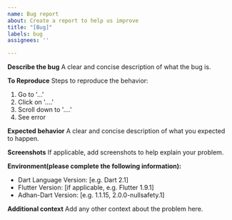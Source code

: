 ```yaml
---
name: Bug report
about: Create a report to help us improve
title: "[Bug]"
labels: bug
assignees: ''

---
```


**Describe the bug**
A clear and concise description of what the bug is.

**To Reproduce**
Steps to reproduce the behavior:
1. Go to '...'
2. Click on '....'
3. Scroll down to '....'
4. See error

**Expected behavior**
A clear and concise description of what you expected to happen.

**Screenshots**
If applicable, add screenshots to help explain your problem.

**Environment(please complete the following information):**
 - Dart Language Version: [e.g. Dart 2.1]
 - Flutter Version: [if applicable, e.g. Flutter 1.9.1]
 - Adhan-Dart Version: [e.g. 1.1.15, 2.0.0-nullsafety.1]

**Additional context**
Add any other context about the problem here.
